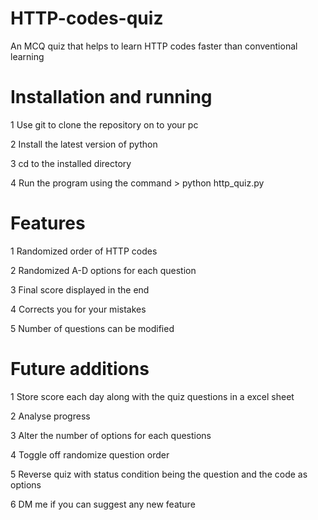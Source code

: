 # HTTP-codes-quiz
An MCQ quiz that helps to learn HTTP codes faster than conventional learning

# Installation and running

1 Use git to clone the repository on to your pc 

2 Install the latest version of python

3 cd to the installed directory

4 Run the program using the command > python http_quiz.py

# Features
1 Randomized order of HTTP codes

2 Randomized A-D options for each question

3 Final score displayed in the end

4 Corrects you for your mistakes

5 Number of questions can be modified

# Future additions

1 Store score each day along with the quiz questions in a excel sheet

2 Analyse progress

3 Alter the number of options for each questions

4 Toggle off randomize question order

5 Reverse quiz with status condition being the question and the code as options

6 DM me if you can suggest any new feature
